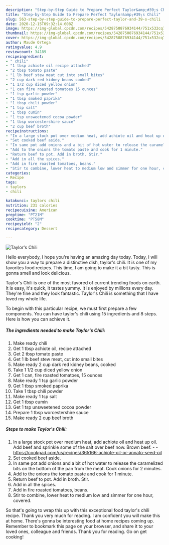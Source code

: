 ```yaml
---
description: "Step-by-Step Guide to Prepare Perfect Taylor&amp;#39;s Chili"
title: "Step-by-Step Guide to Prepare Perfect Taylor&amp;#39;s Chili"
slug: 563-step-by-step-guide-to-prepare-perfect-taylor-and-39-s-chili
date: 2020-12-15T09:32:14.608Z
image: https://img-global.cpcdn.com/recipes/5428750876934144/751x532cq70/taylors-chili-recipe-main-photo.jpg
thumbnail: https://img-global.cpcdn.com/recipes/5428750876934144/751x532cq70/taylors-chili-recipe-main-photo.jpg
cover: https://img-global.cpcdn.com/recipes/5428750876934144/751x532cq70/taylors-chili-recipe-main-photo.jpg
author: Maude Ortega
ratingvalue: 4.9
reviewcount: 34189
recipeingredient:
- " chili"
- "1 tbsp achiote oil recipe attached"
- "2 tbsp tomato paste"
- "1 lb beef stew meat cut into small bites"
- "2 cup dark red kidney beans cooked"
- "1 1/2 cup diced yellow onion"
- "1 can fire roasted tomatoes 15 ounces"
- "1 tsp garlic powder"
- "1 tbsp smoked paprika"
- "1 tbsp chili powder"
- "1 tsp salt"
- "1 tbsp cumin"
- "1 tsp unsweetened cocoa powder"
- "1 tbsp worcestershire sauce"
- "2 cup beef broth"
recipeinstructions:
- "In a large stock pot over medium heat, add achiote oil and heat up oil. Add beef and sprinkle some of the salt over beef now. Brown beef.  https://cookpad.com/us/recipes/365166-achiote-oil-or-annato-seed-oil"
- "Set cooked beef aside."
- "In same pot add onions and a bit of hot water to release the caramelized bits on the bottom of the pan from the meat. Cook onions for 2 minutes."
- "Add to the onions the tomato paste and cook for 1 minute."
- "Return beef to pot. Add in broth. Stir."
- "Add in all the spices."
- "Add in fire roasted tomatoes, beans."
- "Stir to combine, lower heat to medium low and simmer for one hour, covered."
categories:
- Recipe
tags:
- taylors
- chili

katakunci: taylors chili 
nutrition: 231 calories
recipecuisine: American
preptime: "PT21M"
cooktime: "PT58M"
recipeyield: "2"
recipecategory: Dessert

---
```



![Taylor&#39;s Chili](https://img-global.cpcdn.com/recipes/5428750876934144/751x532cq70/taylors-chili-recipe-main-photo.jpg)

Hello everybody, I hope you're having an amazing day today. Today, I will show you a way to prepare a distinctive dish, taylor&#39;s chili. It is one of my favorites food recipes. This time, I am going to make it a bit tasty. This is gonna smell and look delicious.

Taylor&#39;s Chili is one of the most favored of current trending foods on earth. It is easy, it's quick, it tastes yummy. It is enjoyed by millions every day. They're fine and they look fantastic. Taylor&#39;s Chili is something that I have loved my whole life.




To begin with this particular recipe, we must first prepare a few components. You can have taylor&#39;s chili using 15 ingredients and 8 steps. Here is how you can achieve it.

<!--inarticleads1-->

##### The ingredients needed to make Taylor&#39;s Chili:

1. Make ready  chili
1. Get 1 tbsp achiote oil, recipe attached
1. Get 2 tbsp tomato paste
1. Get 1 lb beef stew meat, cut into small bites
1. Make ready 2 cup dark red kidney beans, cooked
1. Take 1 1/2 cup diced yellow onion
1. Get 1 can, fire roasted tomatoes, 15 ounces
1. Make ready 1 tsp garlic powder
1. Get 1 tbsp smoked paprika
1. Take 1 tbsp chili powder
1. Make ready 1 tsp salt
1. Get 1 tbsp cumin
1. Get 1 tsp unsweetened cocoa powder
1. Prepare 1 tbsp worcestershire sauce
1. Make ready 2 cup beef broth




<!--inarticleads2-->

##### Steps to make Taylor&#39;s Chili:

1. In a large stock pot over medium heat, add achiote oil and heat up oil. Add beef and sprinkle some of the salt over beef now. Brown beef. -  - https://cookpad.com/us/recipes/365166-achiote-oil-or-annato-seed-oil
1. Set cooked beef aside.
1. In same pot add onions and a bit of hot water to release the caramelized bits on the bottom of the pan from the meat. Cook onions for 2 minutes.
1. Add to the onions the tomato paste and cook for 1 minute.
1. Return beef to pot. Add in broth. Stir.
1. Add in all the spices.
1. Add in fire roasted tomatoes, beans.
1. Stir to combine, lower heat to medium low and simmer for one hour, covered.




So that's going to wrap this up with this exceptional food taylor&#39;s chili recipe. Thank you very much for reading. I am confident you will make this at home. There's gonna be interesting food at home recipes coming up. Remember to bookmark this page on your browser, and share it to your loved ones, colleague and friends. Thank you for reading. Go on get cooking!
